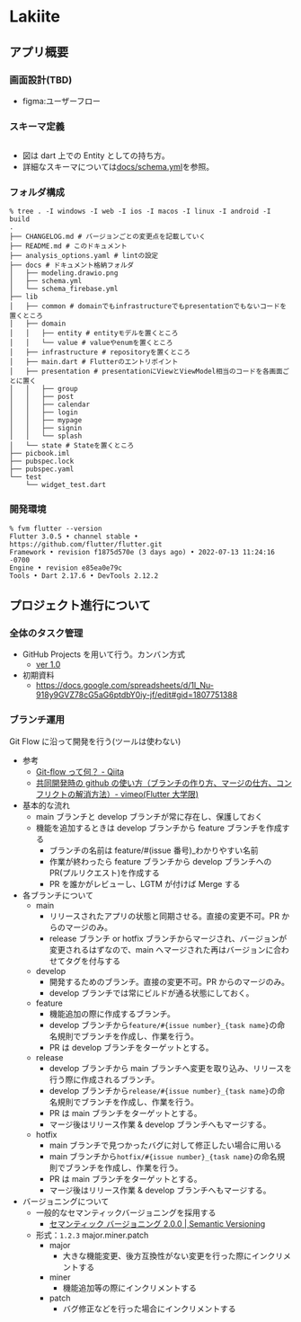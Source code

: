 # Lakiite

## アプリ概要

### 画面設計(TBD)

- figma:ユーザーフロー
  <!-- - https://www.figma.com/file/31GyISoeECiSlgkqXEkSMv/corespo-flutter-app?node-id=0%3A1 -->

### スキーマ定義

![]()

- 図は dart 上での Entity としての持ち方。
- 詳細なスキーマについては[docs/schema.yml](docs/schema.yml)を参照。

### フォルダ構成

```shell: lib/ > tree .
% tree . -I windows -I web -I ios -I macos -I linux -I android -I build
.
├── CHANGELOG.md # バージョンごとの変更点を記載していく
├── README.md # このドキュメント
├── analysis_options.yaml # lintの設定
├── docs # ドキュメント格納フォルダ
│   ├── modeling.drawio.png
│   ├── schema.yml
│   └── schema_firebase.yml
├── lib
│   ├── common # domainでもinfrastructureでもpresentationでもないコードを置くところ
│   ├── domain
│   │   ├── entity # entityモデルを置くところ
│   │   └── value # valueやenumを置くところ
│   ├── infrastructure # repositoryを置くところ
│   ├── main.dart # Flutterのエントリポイント
│   ├── presentation # presentationにViewとViewModel相当のコードを各画面ごとに置く
│   │   ├── group
│   │   ├── post
│   │   ├── calendar
│   │   ├── login
│   │   ├── mypage
│   │   ├── signin
│   │   └── splash
│   └── state # Stateを置くところ
├── picbook.iml
├── pubspec.lock
├── pubspec.yaml
└── test
    └── widget_test.dart
```

### 開発環境

```
% fvm flutter --version
Flutter 3.0.5 • channel stable • https://github.com/flutter/flutter.git
Framework • revision f1875d570e (3 days ago) • 2022-07-13 11:24:16 -0700
Engine • revision e85ea0e79c
Tools • Dart 2.17.6 • DevTools 2.12.2
```

## プロジェクト進行について

### 全体のタスク管理

- GitHub Projects を用いて行う。カンバン方式
  - [ver 1.0](https://github.com/pj-picbook/picbook/projects/1)
- 初期資料
  - https://docs.google.com/spreadsheets/d/1l_Nu-918y9GVZ78cG5aG6ptdbY0iy-jf/edit#gid=1807751388

### ブランチ運用

Git Flow に沿って開発を行う(ツールは使わない)

- 参考
  - [Git-flow って何？ - Qiita](https://qiita.com/KosukeSone/items/514dd24828b485c69a05)
  - [共同開発時の github の使い方（ブランチの作り方、マージの仕方、コンフリクトの解消方法）- vimeo(Flutter 大学限)](https://vimeo.com/showcase/7431597/video/441969458)
- 基本的な流れ
  - main ブランチと develop ブランチが常に存在し、保護しておく
  - 機能を追加するときは develop ブランチから feature ブランチを作成する
    - ブランチの名前は feature/#(issue 番号)\_わかりやすい名前
    - 作業が終わったら feature ブランチから develop ブランチへの PR(プルリクエスト)を作成する
    - PR を誰かがレビューし、LGTM が付けば Merge する
- 各ブランチについて
  - main
    - リリースされたアプリの状態と同期させる。直接の変更不可。PR からのマージのみ。
    - release ブランチ or hotfix ブランチからマージされ、バージョンが変更されるはずなので、main へマージされた再はバージョンに合わせてタグを付与する
  - develop
    - 開発するためのブランチ。直接の変更不可。PR からのマージのみ。
    - develop ブランチでは常にビルドが通る状態にしておく。
  - feature
    - 機能追加の際に作成するブランチ。
    - develop ブランチから`feature/#{issue number}_{task name}`の命名規則でブランチを作成し、作業を行う。
    - PR は develop ブランチをターゲットとする。
  - release
    - develop ブランチから main ブランチへ変更を取り込み、リリースを行う際に作成されるブランチ。
    - develop ブランチから`release/#{issue number}_{task name}`の命名規則でブランチを作成し、作業を行う。
    - PR は main ブランチをターゲットとする。
    - マージ後はリリース作業 & develop ブランチへもマージする。
  - hotfix
    - main ブランチで見つかったバグに対して修正したい場合に用いる
    - main ブランチから`hotfix/#{issue number}_{task name}`の命名規則でブランチを作成し、作業を行う。
    - PR は main ブランチをターゲットとする。
    - マージ後はリリース作業 & develop ブランチへもマージする。
- バージョニングについて
  - 一般的なセマンティックバージョニングを採用する
    - [セマンティック バージョニング 2.0.0 | Semantic Versioning](https://semver.org/lang/ja/)
  - 形式：`1.2.3` major.miner.patch
    - major
      - 大きな機能変更、後方互換性がない変更を行った際にインクリメントする
    - miner
      - 機能追加等の際にインクリメントする
    - patch
      - バグ修正などを行った場合にインクリメントする
